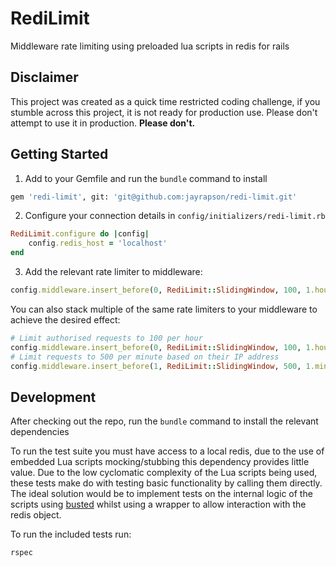 # RediLimit
Middleware rate limiting using preloaded lua scripts in redis for rails

## Disclaimer
This project was created as a quick time restricted coding challenge, if you stumble across this project, it is not ready for production use. Please don't attempt to use it in production. **Please don't.**

## Getting Started
1. Add to your Gemfile and run the `bundle` command to install

```sh
gem 'redi-limit', git: 'git@github.com:jayrapson/redi-limit.git'
```

2. Configure your connection details in `config/initializers/redi-limit.rb`

```ruby
RediLimit.configure do |config|
	config.redis_host = 'localhost'
end
```

3. Add the relevant rate limiter to middleware:

```ruby
config.middleware.insert_before(0, RediLimit::SlidingWindow, 100, 1.hour, 'HTTP_AUTHORIZATION')
```

You can also stack multiple of the same rate limiters to your middleware to achieve the desired effect:

```ruby
# Limit authorised requests to 100 per hour
config.middleware.insert_before(0, RediLimit::SlidingWindow, 100, 1.hour, 'HTTP_AUTHORIZATION')
# Limit requests to 500 per minute based on their IP address
config.middleware.insert_before(1, RediLimit::SlidingWindow, 500, 1.minute, 'REMOTE_ADDR')
```

## Development
After checking out the repo, run the `bundle` command to install the relevant dependencies

To run the test suite you must have access to a local redis, due to the use of embedded Lua scripts mocking/stubbing this dependency provides little value. Due to the low cyclomatic complexity of the Lua scripts being used, these tests make do with testing basic functionality by calling them directly. The ideal solution would be to implement tests on the internal logic of the scripts using [busted](https://github.com/Olivine-Labs/busted) whilst using a wrapper to allow interaction with the redis object. 

To run the included tests run:
```sh
rspec
```